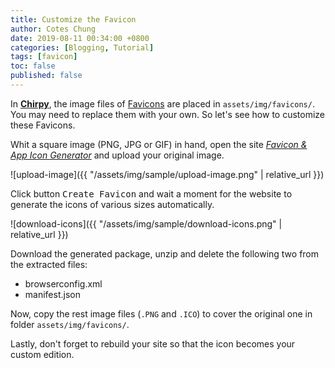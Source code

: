 ```yaml
---
title: Customize the Favicon
author: Cotes Chung
date: 2019-08-11 00:34:00 +0800
categories: [Blogging, Tutorial]
tags: [favicon]
toc: false
published: false
---
```


In [**Chirpy**](https://github.com/cotes2020/jekyll-theme-chirpy/), the image files of [Favicons](https://www.favicon-generator.org/about/) are placed in `assets/img/favicons/`. You may need to replace them with your own. So let's see how to customize these Favicons.

Whit a square image (PNG, JPG or GIF) in hand, open the site [*Favicon & App Icon Generator*](https://www.favicon-generator.org/) and upload your original image.

![upload-image]({{ "/assets/img/sample/upload-image.png" | relative_url }})

Click button <kbd>Create Favicon</kbd> and wait a moment for the website to generate the icons of various sizes automatically.

![download-icons]({{ "/assets/img/sample/download-icons.png" | relative_url }})

Download the generated package, unzip and delete the following two from the extracted files:

- browserconfig.xml
- manifest.json
 
Now, copy the rest image files (`.PNG` and `.ICO`) to cover the original one in folder `assets/img/favicons/`.

Lastly, don't forget to rebuild your site so that the icon becomes your custom edition.
